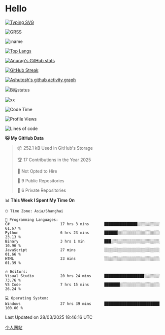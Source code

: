 # Hello


[![Typing SVG](https://readme-typing-svg.demolab.com?font=Fira+Code&pause=1000&color=F78FDE&width=435&lines=Ciallo%ef%bd%9e(%e2%88%a0%e3%83%bb%cf%89%3c+)%e2%8c%92%e2%98%85)](https://git.io/typing-svg)

![GRSS](https://github-readme-steam-card.vercel.app/status/?steamid=76561198221796636&show_in_game_bg=true&show_recent_game_bg=true&animated_avatar=true)

![:name](https://count.getloli.com/get/@hk416?theme=rule34)

[![Top Langs](https://github-readme-stats.vercel.app/api/top-langs/?username=qq583044063qq&locale=cn&hide=javascript,html)](https://github.com/anuraghazra/github-readme-stats)

[![Anurag's GitHub stats](https://github-readme-stats.vercel.app/api?username=qq583044063qq&count_private=true&show_icons=true&locale=cn)](https://github.com/anuraghazra/github-readme-stats)

[![GitHub Streak](https://streak-stats.demolab.com/?user=qq583044063qq&locale=zh_Hans)](https://git.io/streak-stats)

[![Ashutosh's github activity graph](https://github-readme-activity-graph.vercel.app/graph?username=qq583044063qq)](https://github.com/ashutosh00710/github-readme-activity-graph)

![B站status](https://stats.justsong.cn/api/bilibili/?id=3931848&lang=zh-CN)

![xx](xx.gif)

<!--START_SECTION:waka-->
![Code Time](http://img.shields.io/badge/Code%20Time-1%2C505%20hrs%2046%20mins-blue)

![Profile Views](http://img.shields.io/badge/Profile%20Views-0-blue)

![Lines of code](https://img.shields.io/badge/From%20Hello%20World%20I%27ve%20Written-905.4%20thousand%20lines%20of%20code-blue)

**🐱 My GitHub Data** 

> 📦 252.1 kB Used in GitHub's Storage 
 > 
> 🏆 17 Contributions in the Year 2025
 > 
> 🚫 Not Opted to Hire
 > 
> 📜 9 Public Repositories 
 > 
> 🔑 6 Private Repositories 
 > 
📊 **This Week I Spent My Time On** 

```text
🕑︎ Time Zone: Asia/Shanghai

💬 Programming Languages: 
C#                       17 hrs 3 mins       ███████████████░░░░░░░░░░   61.67 % 
Python                   6 hrs 23 mins       ██████░░░░░░░░░░░░░░░░░░░   23.13 % 
Binary                   3 hrs 1 min         ███░░░░░░░░░░░░░░░░░░░░░░   10.96 % 
JavaScript               27 mins             ░░░░░░░░░░░░░░░░░░░░░░░░░   01.66 % 
HTML                     23 mins             ░░░░░░░░░░░░░░░░░░░░░░░░░   01.39 % 

🔥 Editors: 
Visual Studio            20 hrs 24 mins      ██████████████████░░░░░░░   73.76 % 
VS Code                  7 hrs 15 mins       ███████░░░░░░░░░░░░░░░░░░   26.24 % 

💻 Operating System: 
Windows                  27 hrs 39 mins      █████████████████████████   100.00 % 
```


 Last Updated on 28/03/2025 18:46:16 UTC
<!--END_SECTION:waka-->

[个人网站](https://blog.ayatsukinora.org.cn)

